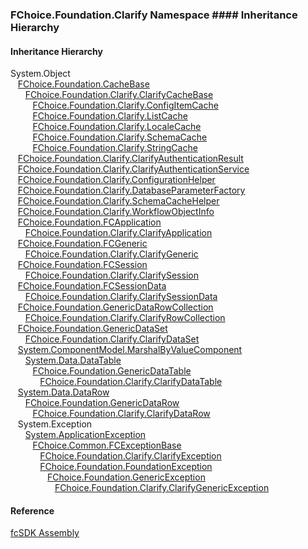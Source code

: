 ﻿### FChoice.Foundation.Clarify Namespace #### Inheritance Hierarchy

#### Inheritance Hierarchy

System.Object  
   [FChoice.Foundation.CacheBase](fcSDK~FChoice.Foundation.CacheBase.md)  
      [FChoice.Foundation.Clarify.ClarifyCacheBase](fcSDK~FChoice.Foundation.Clarify.ClarifyCacheBase.md)  
         [FChoice.Foundation.Clarify.ConfigItemCache](fcSDK~FChoice.Foundation.Clarify.ConfigItemCache.md)  
         [FChoice.Foundation.Clarify.ListCache](fcSDK~FChoice.Foundation.Clarify.ListCache.md)  
         [FChoice.Foundation.Clarify.LocaleCache](fcSDK~FChoice.Foundation.Clarify.LocaleCache.md)  
         [FChoice.Foundation.Clarify.SchemaCache](fcSDK~FChoice.Foundation.Clarify.SchemaCache.md)  
         [FChoice.Foundation.Clarify.StringCache](fcSDK~FChoice.Foundation.Clarify.StringCache.md)  
   [FChoice.Foundation.Clarify.ClarifyAuthenticationResult](fcSDK~FChoice.Foundation.Clarify.ClarifyAuthenticationResult.md)  
   [FChoice.Foundation.Clarify.ClarifyAuthenticationService](fcSDK~FChoice.Foundation.Clarify.ClarifyAuthenticationService.md)  
   [FChoice.Foundation.Clarify.ConfigurationHelper](fcSDK~FChoice.Foundation.Clarify.ConfigurationHelper.md)  
   [FChoice.Foundation.Clarify.DatabaseParameterFactory](fcSDK~FChoice.Foundation.Clarify.DatabaseParameterFactory.md)  
   [FChoice.Foundation.Clarify.SchemaCacheHelper](fcSDK~FChoice.Foundation.Clarify.SchemaCacheHelper.md)  
   [FChoice.Foundation.Clarify.WorkflowObjectInfo](fcSDK~FChoice.Foundation.Clarify.WorkflowObjectInfo.md)  
   [FChoice.Foundation.FCApplication](fcSDK~FChoice.Foundation.FCApplication.md)  
      [FChoice.Foundation.Clarify.ClarifyApplication](fcSDK~FChoice.Foundation.Clarify.ClarifyApplication.md)  
   [FChoice.Foundation.FCGeneric](fcSDK~FChoice.Foundation.FCGeneric.md)  
      [FChoice.Foundation.Clarify.ClarifyGeneric](fcSDK~FChoice.Foundation.Clarify.ClarifyGeneric.md)  
   [FChoice.Foundation.FCSession](fcSDK~FChoice.Foundation.FCSession.md)  
      [FChoice.Foundation.Clarify.ClarifySession](fcSDK~FChoice.Foundation.Clarify.ClarifySession.md)  
   [FChoice.Foundation.FCSessionData](fcSDK~FChoice.Foundation.FCSessionData.md)  
      [FChoice.Foundation.Clarify.ClarifySessionData](fcSDK~FChoice.Foundation.Clarify.ClarifySessionData.md)  
   [FChoice.Foundation.GenericDataRowCollection](fcSDK~FChoice.Foundation.GenericDataRowCollection.md)  
      [FChoice.Foundation.Clarify.ClarifyRowCollection](fcSDK~FChoice.Foundation.Clarify.ClarifyRowCollection.md)  
   [FChoice.Foundation.GenericDataSet](fcSDK~FChoice.Foundation.GenericDataSet.md)  
      [FChoice.Foundation.Clarify.ClarifyDataSet](fcSDK~FChoice.Foundation.Clarify.ClarifyDataSet.md)  
   [System.ComponentModel.MarshalByValueComponent](#)  
      [System.Data.DataTable](#)  
         [FChoice.Foundation.GenericDataTable](fcSDK~FChoice.Foundation.GenericDataTable.md)  
            [FChoice.Foundation.Clarify.ClarifyDataTable](fcSDK~FChoice.Foundation.Clarify.ClarifyDataTable.md)  
   [System.Data.DataRow](#)  
      [FChoice.Foundation.GenericDataRow](fcSDK~FChoice.Foundation.GenericDataRow.md)  
         [FChoice.Foundation.Clarify.ClarifyDataRow](fcSDK~FChoice.Foundation.Clarify.ClarifyDataRow.md)  
   System.Exception  
      [System.ApplicationException](#)  
         [FChoice.Common.FCExceptionBase](FChoice.Common~FChoice.Common.FCExceptionBase.md)  
            [FChoice.Foundation.Clarify.ClarifyException](fcSDK~FChoice.Foundation.Clarify.ClarifyException.md)  
            [FChoice.Foundation.FoundationException](fcSDK~FChoice.Foundation.FoundationException.md)  
               [FChoice.Foundation.GenericException](fcSDK~FChoice.Foundation.GenericException.md)  
                  [FChoice.Foundation.Clarify.ClarifyGenericException](fcSDK~FChoice.Foundation.Clarify.ClarifyGenericException.md)  

#### Reference

[fcSDK Assembly](fcSDK.md)